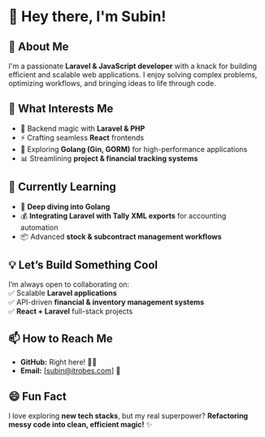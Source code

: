 # 👋 Hey there, I'm Subin!  

## 🚀 About Me  
I'm a passionate **Laravel & JavaScript developer** with a knack for building efficient and scalable web applications. I enjoy solving complex problems, optimizing workflows, and bringing ideas to life through code.  

## 👀 What Interests Me  
- 🔮 Backend magic with **Laravel & PHP**  
- ⚡ Crafting seamless **React** frontends  
- 🚀 Exploring **Golang (Gin, GORM)** for high-performance applications  
- 📊 Streamlining **project & financial tracking systems**  

## 🌱 Currently Learning  
- 🦾 **Deep diving into Golang**  
- 💰 **Integrating Laravel with Tally XML exports** for accounting automation  
- 📦 Advanced **stock & subcontract management workflows**  

## 💡 Let’s Build Something Cool  
I’m always open to collaborating on:  
✅ Scalable **Laravel applications**  
✅ API-driven **financial & inventory management systems**  
✅ **React + Laravel** full-stack projects  

## 📫 How to Reach Me  
- **GitHub:** Right here! 👨‍💻  
- **Email:** [subin@itrobes.com] 📩  

## 😄 Fun Fact  
I love exploring **new tech stacks**, but my real superpower? **Refactoring messy code into clean, efficient magic!** ✨  

<!---
subin-itrobes/subin-itrobes is a ✨ special ✨ repository because its `README.md` file appears on your GitHub profile.
You can click the Preview link to take a look at your changes.
--->
